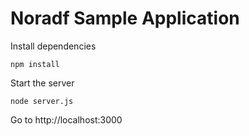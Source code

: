 # Noradf Sample Application

Install dependencies

    npm install
    
Start the server

    node server.js
    
Go to http://localhost:3000
